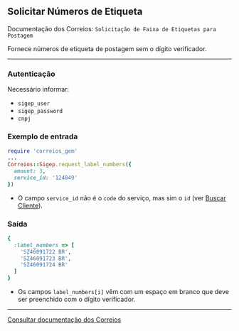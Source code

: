 ## Solicitar Números de Etiqueta

Documentação dos Correios: `Solicitação de Faixa de Etiquetas para Postagem`

Fornece números de etiqueta de postagem sem o dígito verificador.

---

### Autenticação
Necessário informar:
* `sigep_user`
* `sigep_password`
* `cnpj`

### Exemplo de entrada

```ruby
require 'correios_gem'
...
Correios::Sigep.request_label_numbers({
  amount: 3,
  service_id: '124849'
})
```
* O campo `service_id` não é o `code` do serviço, mas sim o `id` (ver [Buscar Cliente](SEARCH_CUSTOMER.md)).

### Saída

```ruby
{
  :label_numbers => [
    'SZ46091722 BR',
    'SZ46091723 BR',
    'SZ46091724 BR'
  ]
}
```
* Os campos `label_numbers[i]` vêm com um espaço em branco que deve ser preenchido com o dígito verificador.

---

[Consultar documentação dos Correios](CORREIOS_DOCUMENT.pdf)
